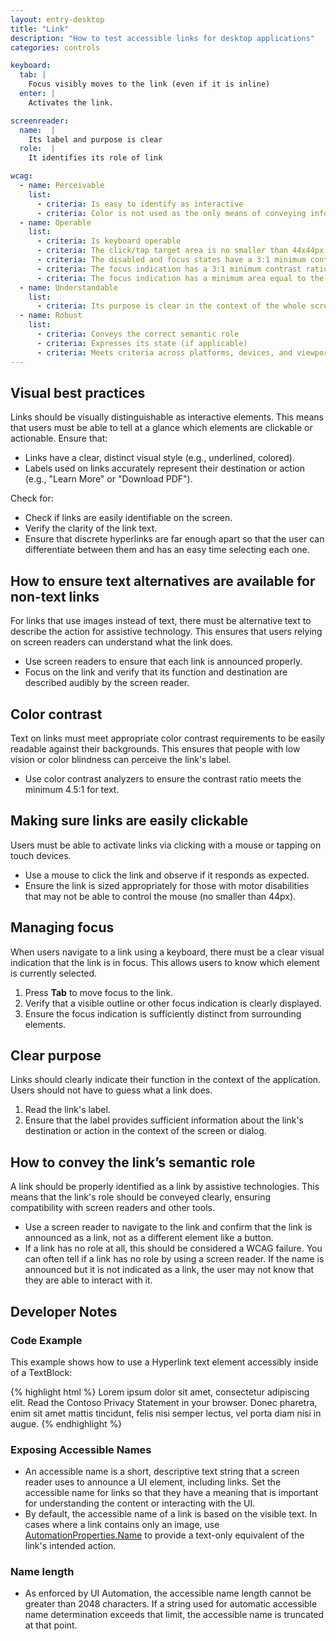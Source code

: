 ```yaml
---
layout: entry-desktop
title: "Link"  
description: "How to test accessible links for desktop applications"  
categories: controls  

keyboard:  
  tab: |  
    Focus visibly moves to the link (even if it is inline)  
  enter: |  
    Activates the link.  

screenreader:
  name:  |
    Its label and purpose is clear
  role:  |
    It identifies its role of link

wcag:  
  - name: Perceivable  
    list:  
      - criteria: Is easy to identify as interactive  
      - criteria: Color is not used as the only means of conveying information (hover, visited, etc.)  
  - name: Operable  
    list:  
      - criteria: Is keyboard operable  
      - criteria: The click/tap target area is no smaller than 44x44px  
      - criteria: The disabled and focus states have a 3:1 minimum contrast ratio against default  
      - criteria: The focus indication has a 3:1 minimum contrast ratio against adjacent elements  
      - criteria: The focus indication has a minimum area equal to the width of the element and 2px in height  
  - name: Understandable  
    list:  
      - criteria: Its purpose is clear in the context of the whole screen or dialog  
  - name: Robust  
    list:  
      - criteria: Conveys the correct semantic role  
      - criteria: Expresses its state (if applicable)  
      - criteria: Meets criteria across platforms, devices, and viewports  
---
```


## Visual best practices

Links should be visually distinguishable as interactive elements. This means that users must be able to tell at a glance which elements are clickable or actionable. Ensure that:
- Links have a clear, distinct visual style (e.g., underlined, colored).
- Labels used on links accurately represent their destination or action (e.g., "Learn More" or "Download PDF").

Check for:
- Check if links are easily identifiable on the screen.
- Verify the clarity of the link text.
- Ensure that discrete hyperlinks are far enough apart so that the user can differentiate between them and has an easy time selecting each one.

## How to ensure text alternatives are available for non-text links

For links that use images instead of text, there must be alternative text to describe the action for assistive technology. This ensures that users relying on screen readers can understand what the link does.

- Use screen readers to ensure that each link is announced properly.
- Focus on the link and verify that its function and destination are described audibly by the screen reader.

## Color contrast

Text on links must meet appropriate color contrast requirements to be easily readable against their backgrounds. This ensures that people with low vision or color blindness can perceive the link's label.

- Use color contrast analyzers to ensure the contrast ratio meets the minimum 4.5:1 for text.

## Making sure links are easily clickable

Users must be able to activate links via clicking with a mouse or tapping on touch devices.

- Use a mouse to click the link and observe if it responds as expected.
- Ensure the link is sized appropriately for those with motor disabilities that may not be able to control the mouse (no smaller than 44px).

## Managing focus

When users navigate to a link using a keyboard, there must be a clear visual indication that the link is in focus. This allows users to know which element is currently selected.

1. Press **Tab** to move focus to the link.
2. Verify that a visible outline or other focus indication is clearly displayed.
3. Ensure the focus indication is sufficiently distinct from surrounding elements.

## Clear purpose

Links should clearly indicate their function in the context of the application. Users should not have to guess what a link does.

1. Read the link's label.
2. Ensure that the label provides sufficient information about the link's destination or action in the context of the screen or dialog.

## How to convey the link’s semantic role

A link should be properly identified as a link by assistive technologies. This means that the link's role should be conveyed clearly, ensuring compatibility with screen readers and other tools.

- Use a screen reader to navigate to the link and confirm that the link is announced as a link, not as a different element like a button.
- If a link has no role at all, this should be considered a WCAG failure. You can often tell if a link has no role by using a screen reader. If the name is announced but it is not indicated as a link, the user may not know that they are able to interact with it.

## Developer Notes

### Code Example

This example shows how to use a Hyperlink text element accessibly inside of a TextBlock:

{% highlight html %}
<StackPanel Width="200">
    <TextBlock Text="Privacy" Style="{StaticResource SubheaderTextBlockStyle}"/>
    <TextBlock TextWrapping="WrapWholeWords">
        <Span xml:space="preserve"><Run>Lorem ipsum dolor sit amet, consectetur adipiscing elit. Read the </Run><Hyperlink NavigateUri="http://www.contoso.com">Contoso Privacy Statement</Hyperlink><Run> in your browser.</Run> Donec pharetra, enim sit amet mattis tincidunt, felis nisi semper lectus, vel porta diam nisi in augue.</Span>
    </TextBlock>
</StackPanel>
{% endhighlight %}

### Exposing Accessible Names

- An accessible name is a short, descriptive text string that a screen reader uses to announce a UI element, including links. Set the accessible name for links so that they have a meaning that is important for understanding the content or interacting with the UI.
- By default, the accessible name of a link is based on the visible text. In cases where a link contains only an image, use [AutomationProperties.Name](https://learn.microsoft.com/en-us/dotnet/api/system.windows.automation.automationproperties.name) to provide a text-only equivalent of the link's intended action.

### Name length

- As enforced by UI Automation, the accessible name length cannot be greater than 2048 characters. If a string used for automatic accessible name determination exceeds that limit, the accessible name is truncated at that point.